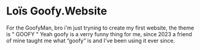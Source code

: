 # Loïs Goofy.Website
For the GoofyMan, bro i'm just tryning to create my first website, the theme is "  GOOFY  "
Yeah goofy is a verry funny thing for me, since 2023 a friend of mine taught me what “goofy” is and I've been using it ever since.

